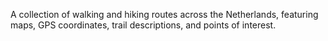 A collection of walking and hiking routes across the Netherlands, featuring maps, GPS coordinates, trail descriptions, and points of interest.
